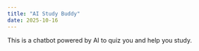 ```yaml
---
title: "AI Study Buddy"
date: 2025-10-16
---
```



This is a chatbot powered by AI to quiz you and help you study.
